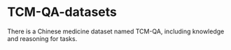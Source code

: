 # TCM-QA-datasets
There is a Chinese medicine dataset named TCM-QA, including knowledge and reasoning for tasks.

